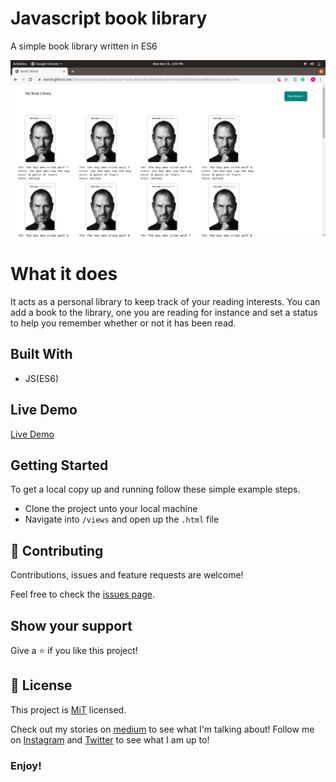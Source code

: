 # Javascript book library
A simple book library written in ES6

![screenshot](assets/images/Screenshot%20from%202019-11-18%2014-09-29.png)

# What it does
It acts as a personal library to keep track of your reading interests. You can add a book to the library, one you are reading for instance and set a status to help you remember whether or not it has been read.

## Built With

- JS(ES6)

## Live Demo

[Live Demo](https://rawcdn.githack.com/Oluwadamilareolusakin/javascript-book-library/b54d884606ee0577e0fda4f49123b0d40a7608bb/views/index.html)

## Getting Started

To get a local copy up and running follow these simple example steps.
- Clone the project unto your local machine
- Navigate into `/views` and open up the `.html` file

## 🤝 Contributing

Contributions, issues and feature requests are welcome!

Feel free to check the [issues page](issues/).

## Show your support

Give a ⭐️ if you like this project!

## 📝 License

This project is [MiT](lic.url) licensed.


Check out my stories on [medium](https://medium.com/@oluwadamilareo_) to see what I'm talking about!
Follow me on [Instagram](https://instagram.com/oluwadamilare_olusakin) and [Twitter](https://twitter.com/oluwadamilareo_) to see what I am up to!
### Enjoy!
